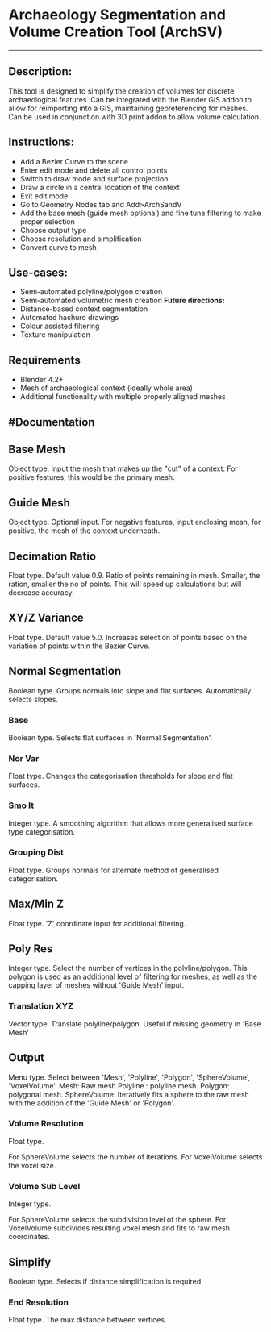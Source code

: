 # Archaeology Segmentation and Volume Creation Tool (ArchSV)
---
## Description:
This tool is designed to simplify the creation of volumes for discrete archaeological features. Can be integrated with the Blender GIS addon to allow for reimporting into a GIS, maintaining georeferencing for meshes. Can be used in conjunction with 3D print addon to allow volume calculation.

## Instructions:
* Add a Bezier Curve to the scene
* Enter edit mode and delete all control points
* Switch to draw mode and surface projection
* Draw a circle in a central location of the context
* Exit edit mode
* Go to Geometry Nodes tab and Add>ArchSandV
* Add the base mesh (guide mesh optional) and fine tune filtering to make proper selection
* Choose output type
* Choose resolution and simplification
* Convert curve to mesh

## Use-cases:
* Semi-automated polyline/polygon creation
* Semi-automated volumetric mesh creation
**Future directions:**
* Distance-based context segmentation
* Automated hachure drawings
* Colour assisted filtering
* Texture manipulation

## Requirements
* Blender 4.2+
* Mesh of archaeological context (ideally whole area)
* Additional functionality with multiple properly aligned meshes

#Documentation
---
## Base Mesh
Object type. Input the mesh that makes up the "cut" of a context. For positive features, this would be the primary mesh.

## Guide Mesh
Object type. Optional input. For negative features, input enclosing mesh, for positive, the mesh of the context underneath.

## Decimation Ratio
Float type. Default value 0.9. Ratio of points remaining in mesh. Smaller, the ration, smaller the no of points. This will speed up calculations but will decrease accuracy.

## XY/Z Variance
Float type. Default value 5.0. Increases selection of points based on the variation of points within the Bezier Curve.

## Normal Segmentation
Boolean type. Groups normals into slope and flat surfaces. Automatically selects slopes.
### Base
Boolean type. Selects flat surfaces in 'Normal Segmentation'.
### Nor Var
Float type. Changes the categorisation thresholds for slope and flat surfaces.
### Smo It
Integer type. A smoothing algorithm that allows more generalised surface type categorisation.
### Grouping Dist
Float type. Groups normals for alternate method of generalised categorisation.

## Max/Min Z
Float type. 'Z' coordinate input for additional filtering.

## Poly Res
Integer type. Select the number of vertices in the polyline/polygon. This polygon is used as an additional level of filtering for meshes, as well as the capping layer of meshes without 'Guide Mesh' input.
### Translation XYZ
Vector type. Translate polyline/polygon. Useful if missing geometry in 'Base Mesh'

## Output
Menu type. Select between 'Mesh', 'Polyline', 'Polygon', 'SphereVolume', 'VoxelVolume'.
Mesh: Raw mesh
Polyline : polyline mesh.
Polygon: polygonal mesh.
SphereVolume: Iteratively fits a sphere to the raw mesh with the    addition of the 'Guide Mesh' or 'Polygon'.
  
### Volume Resolution
Float type. 

For SphereVolume selects the number of iterations.
For VoxelVolume selects the voxel size.

### Volume Sub Level
Integer type. 

For SphereVolume selects the subdivision level of the sphere.
For VoxelVolume subdivides resulting voxel mesh and fits to raw mesh coordinates.

## Simplify
Boolean type. Selects if distance simplification is required.

### End Resolution
Float type. The max distance between vertices.
